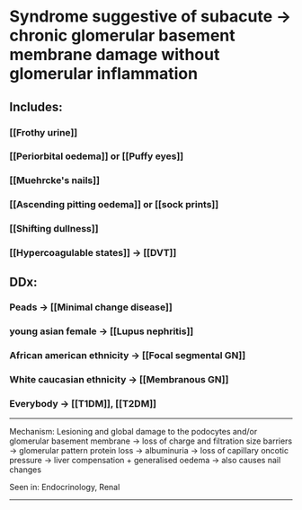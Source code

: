 # Syndrome suggestive of subacute → chronic glomerular basement membrane damage without glomerular inflammation 
## Includes:
### [[Frothy urine]]
### [[Periorbital oedema]] or [[Puffy eyes]]
### [[Muehrcke's nails]]
### [[Ascending pitting oedema]] or [[sock prints]]
### [[Shifting dullness]]
### [[Hypercoagulable states]] -> [[DVT]]
## DDx:
### Peads -> [[Minimal change disease]]
### young asian female -> [[Lupus nephritis]]
### African american ethnicity -> [[Focal segmental GN]]
### White caucasian ethnicity -> [[Membranous GN]]
### Everybody -> [[T1DM]], [[T2DM]]

---
Mechanism: Lesioning and global damage to the podocytes and/or glomerular basement membrane → loss of charge and filtration size barriers -> glomerular pattern protein loss -> albuminuria -> loss of capillary oncotic pressure -> liver compensation + generalised oedema -> also causes nail changes

Seen in: Endocrinology, Renal

---
